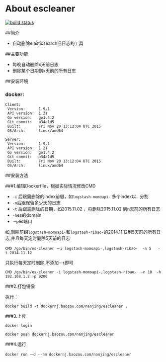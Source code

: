 # About escleaner

[![build status](https://gitlab.baozou.com/ci/projects/17/status.png?ref=master)](https://gitlab.baozou.com/ci/projects/17?ref=master)

##简介
* 自动删除elasticsearch旧日志的工具

##主要功能
* 每晚自动删除x天前日志
* 删除某个日期到x天前的所有日志



##安装环境
###  docker:

```
Client:
 Version:      1.9.1
 API version:  1.21
 Go version:   go1.4.2
 Git commit:   a34a1d5
 Built:        Fri Nov 20 13:12:04 UTC 2015
 OS/Arch:      linux/amd64

Server:
 Version:      1.9.1
 API version:  1.21
 Go version:   go1.4.2
 Git commit:   a34a1d5
 Built:        Fri Nov 20 13:12:04 UTC 2015
 OS/Arch:      linux/amd64

```
 
##安装方法

###1.编辑Dockerfile，根据实际情况修改CMD
* ``-i``  后跟需删除的index前缀，如``logstash-momoapi-`` 多个index以``，``分割
* ``-n``后跟保留多少天的日志
* ``-t``  后跟需删除的日期，如2015.11.02 ，将删除2015.11.02 到n天前的所有日志
* ``-h``es的domain
* ``－p``es端口

如,删除前缀``logstash-momoapi-``和``logstash-ribao-``的2014.11.12到5天前的所有日志,并且每天定时删除5天前的日志


```
CMD /go/bin/es-cleaner －i logstash-momoapi-,logstash-ribao-  -n 5   -t 2014.11.12
```

只执行每天定时删除,不添加``－t``即可

```
CMD /go/bin/es-cleaner -i logstash-momoapi-,logstash-ribao-  -n 10  -h 192.168.1.2 -p 9200
```
###2.打包镜像

执行：

```
docker build -t dockernj.baozou.com/nanjing/escleaner .
```
###3.上传
```
docker login

docker push dockernj.baozou.com/nanjing/escleaner
```
###4.运行
```
docker run －d --rm dockernj.baozou.com/nanjing/escleaner
```
